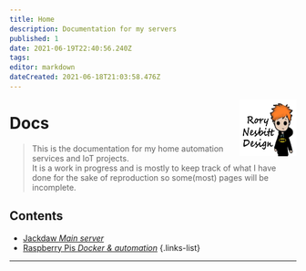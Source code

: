 ```yaml
---
title: Home
description: Documentation for my servers
published: 1
date: 2021-06-19T22:40:56.240Z
tags: 
editor: markdown
dateCreated: 2021-06-18T21:03:58.476Z
---
```


<img src="/rnd.png" style="width:100px;height:100px;float:right;">

# Docs

>This is the documentation for my home automation services and IoT projects.  
It is a work in progress and is mostly to keep track of what I have done for the sake of reproduction so some(most) pages will be incomplete.

## Contents
- [Jackdaw *Main server*](/jackdaw)  
- [Raspberry Pis *Docker & automation*](/rpi)
{.links-list}


---
